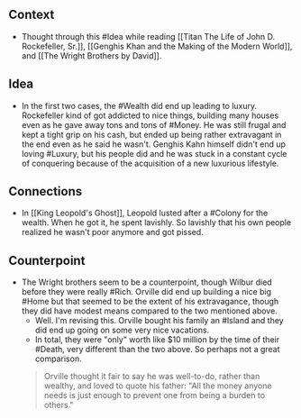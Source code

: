 ## Context
- Thought through this #Idea while reading [[Titan The Life of John D. Rockefeller, Sr.]], [[Genghis Khan and the Making of the Modern World]], and [[The Wright Brothers by David]]. 

## Idea
- In the first two cases, the #Wealth did end up leading to luxury. Rockefeller kind of got addicted to nice things, building many houses even as he gave away tons and tons of #Money. He was still frugal and kept a tight grip on his cash, but ended up being rather extravagant in the end even as he said he wasn't. Genghis Kahn himself didn't end up loving #Luxury, but his people did and he was stuck in a constant cycle of conquering because of the acquisition of a new luxurious lifestyle. 

## Connections
- In [[King Leopold's Ghost]], Leopold lusted after a #Colony for the wealth. When he got it, he spent lavishly. So lavishly that his own people realized he wasn't poor anymore and got pissed. 

## Counterpoint
- The Wright brothers seem to be a counterpoint, though Wilbur died before they were really #Rich. Orville did end up building a nice big #Home but that seemed to be the extent of his extravagance, though they did have modest means compared to the two mentioned above. 
	- Well. I'm revising this. Orville bought his family an #Island and they did end up going on some very nice vacations. 
	- In total, they were "only" worth like $10 million by the time of their #Death, very different than the two above. So perhaps not a great comparison. 
	> Orville thought it fair to say he was well-to-do, rather than wealthy, and loved to quote his father: "All the money anyone needs is just enough to prevent one from being a burden to others."